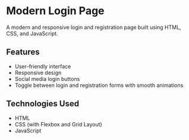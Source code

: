 # Modern Login Page

A modern and responsive login and registration page built using HTML, CSS, and JavaScript.

## Features

- User-friendly interface
- Responsive design
- Social media login buttons
- Toggle between login and registration forms with smooth animations

## Technologies Used

- HTML
- CSS (with Flexbox and Grid Layout)
- JavaScript


